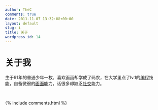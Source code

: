 ```yaml
---
author: TheC
comments: true
date: 2011-11-07 13:32:08+00:00
layout: default
slug: i
title: 关于
wordpress_id: 14
---
```


<h1>关于我</h1>

生于91年的普通少年一枚，喜欢画画却学成了码农，在大学里点了lv.1的[编程](https://github.com/chitosai)技能，自备微弱的[画画](http://www.pixiv.net/member.php?id=2171599)能力，话很多却缺乏[社交](http://weibo.com/chitosai)能力。

<br>

{% include comments.html %}
